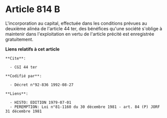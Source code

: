 # Article 814 B

L'incorporation au capital, effectuée dans les conditions prévues au deuxième alinéa de l'article 44 ter, des bénéfices
qu'une société s'oblige à maintenir dans l'exploitation en vertu de l'article précité est enregistrée gratuitement.

**Liens relatifs à cet article**

	**Cite**:

	  - CGI 44 ter

	**Codifié par**:

	  - Décret n°92-836 1992-08-27

	**Liens**:

	  - HISTO: EDITION 1979-07-01
	  - PEREMPTION: Loi n°81-1160 du 30 décembre 1981 - art. 84 (P) JORF 31 décembre 1981
